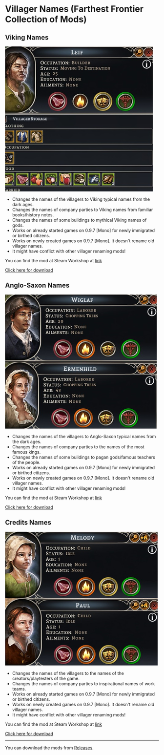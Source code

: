 # Villager Names (Farthest Frontier Collection of Mods)

## Viking Names
![picture](/VikingNames1.jpg)

- Changes the names of the villagers to Viking typical names from the dark ages. 
- Changes the names of company parties to Viking names from familiar books/history notes.
- Changes the names of some buildings to mythical Viking names of gods.
- Works on already started games on 0.9.7 [Mono] for newly immigrated or birthed citizens. 
- Works on newly created games on 0.9.7 [Mono]. It doesn't rename old villager names. 
- It might have conflict with other villager renaming mods!

You can find the mod at Steam Workshop at [link](https://steamcommunity.com/sharedfiles/filedetails/?id=3470212265)

[Click here for download](https://github.com/Krasipeace/FF-VillagerNames/releases/download/1.0.2/VikingNames.zip)

## Anglo-Saxon Names
![anglo-saxon-picture](/anglo-saxon-names.png)

- Changes the names of the villagers to Anglo-Saxon typical names from the dark ages.
- Changes the names of company parties to the names of the most famous kings.
- Changes the names of some buildings to pagan gods/famous teachers of the people.
- Works on already started games on 0.9.7 [Mono] for newly immigrated or birthed citizens. 
- Works on newly created games on 0.9.7 [Mono]. It doesn't rename old villager names. 
- It might have conflict with other villager renaming mods!

You can find the mod at Steam Workshop at [link](https://steamcommunity.com/sharedfiles/filedetails/?id=3477008831)

[Click here for download](https://github.com/Krasipeace/FF-VillagerNames/releases/download/1.0.0/AngloSaxonNames.dll)

## Credits Names
![creditsnamespic](/creditsnames.png)

- Changes the names of the villagers to the names of the creators/playtesters of the game.
- Changes the names of company parties to inspirational names of work teams.
- Works on already started games on 0.9.7 [Mono] for newly immigrated or birthed citizens. 
- Works on newly created games on 0.9.7 [Mono]. It doesn't rename old villager names. 
- It might have conflict with other villager renaming mods!

You can find the mod at Steam Workshop at [link](https://steamcommunity.com/sharedfiles/filedetails/?id=3478468778)

[Click here for download](https://github.com/Krasipeace/FF-VillagerNames/releases/download/1.0.0/CreditsNames.zip)

<hr>

You can download the mods from [Releases](https://github.com/Krasipeace/FF-VillagerNames/releases).
